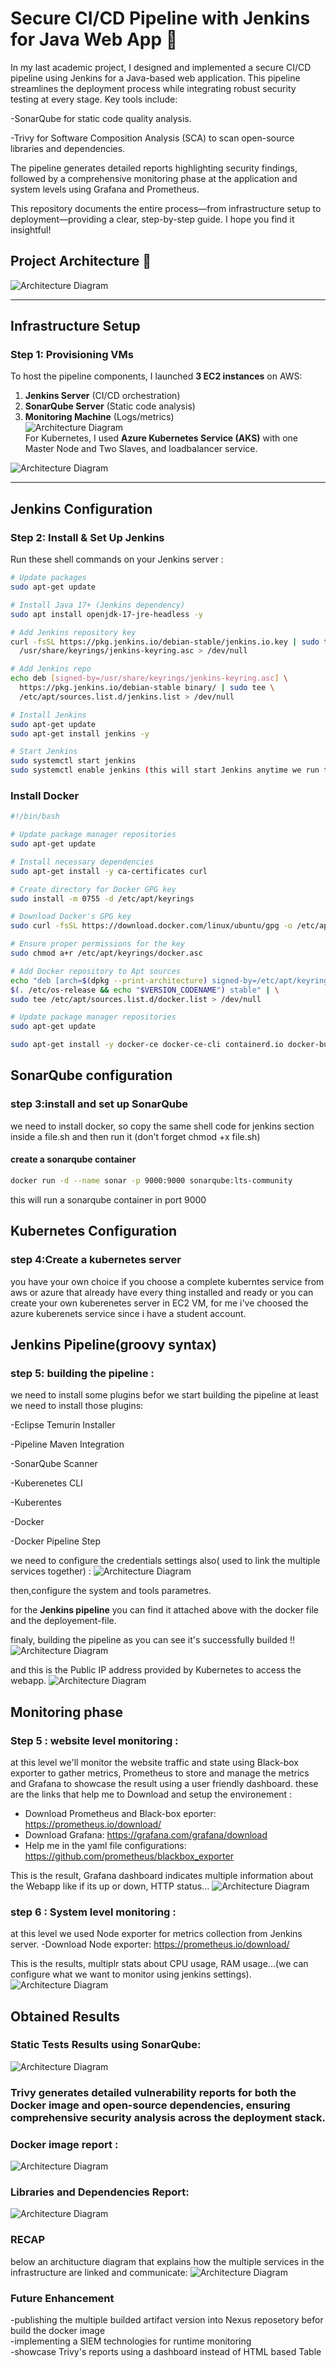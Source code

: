 # Secure CI/CD Pipeline with Jenkins for Java Web App 🚀  

In my last academic project, I designed and implemented a secure CI/CD pipeline using Jenkins for a Java-based web application. This pipeline streamlines the deployment process while integrating robust security testing at every stage. Key tools include:

-SonarQube for static code quality analysis.

-Trivy for Software Composition Analysis (SCA) to scan open-source libraries and dependencies.

The pipeline generates detailed reports highlighting security findings, followed by a comprehensive monitoring phase at the application and system levels using Grafana and Prometheus.

This repository documents the entire process—from infrastructure setup to deployment—providing a clear, step-by-step guide. I hope you find it insightful!

## Project Architecture 📐  
 

![Architecture Diagram](images/DevSecOps.png)  

---

## Infrastructure Setup  

### Step 1: Provisioning VMs  
To host the pipeline components, I launched **3 EC2 instances** on AWS:  
1. **Jenkins Server** (CI/CD orchestration)  
2. **SonarQube Server** (Static code analysis)  
3. **Monitoring Machine** (Logs/metrics)  
![Architecture Diagram](images/image.png)  
For Kubernetes, I used **Azure Kubernetes Service (AKS)** with one Master Node and Two Slaves, and loadbalancer service.  

![Architecture Diagram](images/Screenshot%202025-04-16%20130900.png)   

---

## Jenkins Configuration  

### Step 2: Install & Set Up Jenkins  
Run these shell commands on your Jenkins server :  

```bash
# Update packages
sudo apt-get update

# Install Java 17+ (Jenkins dependency)
sudo apt install openjdk-17-jre-headless -y

# Add Jenkins repository key
curl -fsSL https://pkg.jenkins.io/debian-stable/jenkins.io.key | sudo tee \
  /usr/share/keyrings/jenkins-keyring.asc > /dev/null

# Add Jenkins repo
echo deb [signed-by=/usr/share/keyrings/jenkins-keyring.asc] \
  https://pkg.jenkins.io/debian-stable binary/ | sudo tee \
  /etc/apt/sources.list.d/jenkins.list > /dev/null

# Install Jenkins
sudo apt-get update
sudo apt-get install jenkins -y

# Start Jenkins
sudo systemctl start jenkins
sudo systemctl enable jenkins (this will start Jenkins anytime we run the virtual machine)
```
### Install Docker  

```bash
#!/bin/bash

# Update package manager repositories
sudo apt-get update

# Install necessary dependencies
sudo apt-get install -y ca-certificates curl

# Create directory for Docker GPG key
sudo install -m 0755 -d /etc/apt/keyrings

# Download Docker's GPG key
sudo curl -fsSL https://download.docker.com/linux/ubuntu/gpg -o /etc/apt/keyrings/docker.asc

# Ensure proper permissions for the key
sudo chmod a+r /etc/apt/keyrings/docker.asc

# Add Docker repository to Apt sources
echo "deb [arch=$(dpkg --print-architecture) signed-by=/etc/apt/keyrings/docker.asc] https://download.docker.com/linux/ubuntu \
$(. /etc/os-release && echo "$VERSION_CODENAME") stable" | \
sudo tee /etc/apt/sources.list.d/docker.list > /dev/null

# Update package manager repositories
sudo apt-get update

sudo apt-get install -y docker-ce docker-ce-cli containerd.io docker-buildx-plugin docker-compose-plugin 
```
## SonarQube configuration
### step 3:install and set up SonarQube

we need to install docker, so copy the same shell code for jenkins section inside a file.sh and then run it (don't forget chmod +x file.sh)

#### create a sonarqube container
```bash
docker run -d --name sonar -p 9000:9000 sonarqube:lts-community
```

this will run a sonarqube container in port 9000

## Kubernetes Configuration 
### step 4:Create a kubernetes server
you have your own choice if you choose a complete kuberntes service from aws or azure that already have every thing installed and ready or you can create your own kuberenetes server in EC2 VM, for me i've choosed the azure kuberenets service since i have a student account.
## Jenkins Pipeline(groovy syntax)
### step 5: building the pipeline :
we need to install some plugins befor we start building the pipeline
at least we need to install those plugins:  

-Eclipse Temurin Installer  

-Pipeline Maven Integration  

-SonarQube Scanner  

-Kuberenetes CLI  

-Kuberentes  

-Docker  

-Docker Pipeline Step  


we need to configure the credentials settings also( used to link the multiple services together) :
![Architecture Diagram](images/Screenshot%202025-04-16%20144952.png)

then,configure the system and tools parametres.

for the **Jenkins pipeline** you can find it attached above with the docker file and the deployement-file.

finaly, building the pipeline as you can see it's successfully builded !!
![Architecture Diagram](images/Screenshot%202025-04-15%20204955.png)

and this is the Public IP address provided by Kubernetes to access the webapp.
![Architecture Diagram](images/Screenshot%202025-04-16%20144508.png)

## Monitoring phase
### Step 5 : website level monitoring :
at this level we'll monitor the website traffic and state using Black-box exporter to gather metrics, Prometheus to store and manage the metrics and Grafana to showcase the result using a user friendly dashboard.
these are the links that help me to Download and setup the environement :
- Download Prometheus and Black-box eporter: https://prometheus.io/download/
- Download Grafana: https://grafana.com/grafana/download
- Help me in the yaml file configurations: https://github.com/prometheus/blackbox_exporter
  
This is the result, Grafana dashboard indicates multiple information about the Webapp like if its up or down, HTTP status...
![Architecture Diagram](images/website%20monitoring.png)
### step 6 : System level monitoring :
at this level we used Node exporter for metrics collection from Jenkins server.
-Download Node exporter:  https://prometheus.io/download/  

This is the results, multiplr stats about CPU usage, RAM usage...(we can configure what we want to monitor using jenkins settings).
![Architecture Diagram](images/Jenkins%20monitoring.png)
## Obtained Results
### Static Tests Results using SonarQube:
![Architecture Diagram](images/sonar%20results.png)
### Trivy generates detailed vulnerability reports for both the Docker image and open-source dependencies, ensuring comprehensive security analysis across the deployment stack.  

### Docker image report :  

![Architecture Diagram](images/image%20report.png)
### Libraries and Dependencies Report:  

![Architecture Diagram](images/lib%20report.png)

### RECAP 
below an architucture diagram that explains how the multiple services in the infrastructure are linked and communicate: 
![Architecture Diagram](images/diagram.png)
### Future Enhancement
-publishing the multiple builded artifact version into Nexus reposetory befor build the docker image  
-implementing a SIEM technologies for runtime monitoring  
-showcase Trivy's reports using a dashboard instead of HTML based Table

